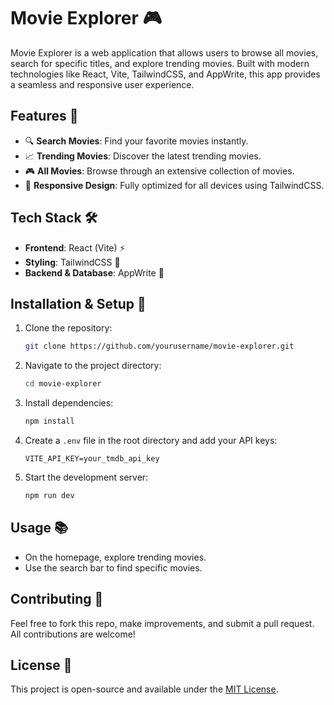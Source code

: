 # Movie Explorer 🎮

Movie Explorer is a web application that allows users to browse all movies, search for specific titles, and explore trending movies. Built with modern technologies like React, Vite, TailwindCSS, and AppWrite, this app provides a seamless and responsive user experience.

## Features 🚀
- 🔍 **Search Movies**: Find your favorite movies instantly.
- 📈 **Trending Movies**: Discover the latest trending movies.
- 🎮 **All Movies**: Browse through an extensive collection of movies.
- 🌟 **Responsive Design**: Fully optimized for all devices using TailwindCSS.

## Tech Stack 🛠
- **Frontend**: React (Vite) ⚡
- **Styling**: TailwindCSS 🎨
- **Backend & Database**: AppWrite 🔧

## Installation & Setup 🏰
1. Clone the repository:
   ```bash
   git clone https://github.com/yourusername/movie-explorer.git
   ```
2. Navigate to the project directory:
   ```bash
   cd movie-explorer
   ```
3. Install dependencies:
   ```bash
   npm install
   ```
4. Create a `.env` file in the root directory and add your API keys:
   ```env
   VITE_API_KEY=your_tmdb_api_key
   ```
5. Start the development server:
   ```bash
   npm run dev
   ```

## Usage 📚
- On the homepage, explore trending movies.
- Use the search bar to find specific movies.

## Contributing 🤝
Feel free to fork this repo, make improvements, and submit a pull request. All contributions are welcome!

## License 📝
This project is open-source and available under the [MIT License](LICENSE).
